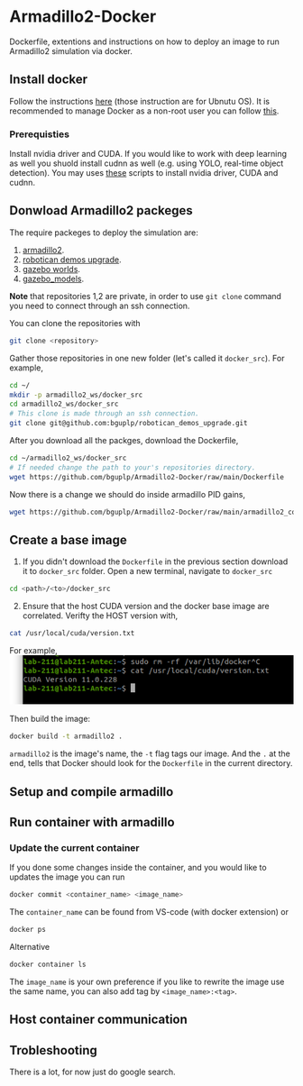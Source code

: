 # Armadillo2-Docker
Dockerfile, extentions and instructions on how to deploy an image to run Armadillo2 simulation via docker.

## Install docker
Follow the instructions [here](https://docs.docker.com/engine/install/ubuntu/) (those instruction are for Ubnutu OS).
It is recommended to manage Docker as a non-root user you can follow [this](https://docs.docker.com/engine/install/linux-postinstall/).
 
### Prerequisties
Install nvidia driver and CUDA. If you would like to work with deep learning as well you shuold install cudnn as well (e.g. using YOLO, real-time object detection).
You may uses [these](https://github.com/TalFeiner/bash_tools) scripts to install nvidia driver, CUDA and cudnn.

## Donwload Armadillo2 packeges
The require packeges to deploy the simulation are: 
1. [armadillo2](https://github.com/bguplp/armadillo).
2. [robotican demos upgrade](https://github.com/bguplp/robotican_demos_upgrade).
3. [gazebo worlds](https://github.com/bguplp/gazebo_worlds).
4. [gazebo_models](https://github.com/robotican/gazebo_models.git).

**Note** that repositories 1,2 are private, in order to use `git clone` command you need to connect through an ssh connection. 

You can clone the repositories with
```bash
git clone <repository>
```
Gather those repositories in one new folder (let's called it `docker_src`). For example,
```bash
cd ~/
mkdir -p armadillo2_ws/docker_src
cd armadillo2_ws/docker_src
# This clone is made through an ssh connection.
git clone git@github.com:bguplp/robotican_demos_upgrade.git
```

After you download all the packges, download the Dockerfile,
```bash
cd ~/armadillo2_ws/docker_src 
# If needed change the path to your's repositories directory.
wget https://github.com/bguplp/Armadillo2-Docker/raw/main/Dockerfile
```
Now there is a change we should do inside armadillo PID gains,
```bash
wget https://github.com/bguplp/Armadillo2-Docker/raw/main/armadillo2_control_gazebo.yaml && mv armadillo2_control_gazebo.yaml armadillo/armadillo2_control/config/
```

## Create a base image

1. If you didn't download the `Dockerfile` in the previous section download it to `docker_src` folder. Open a new terminal, navigate to `docker_src`
```bash
cd <path>/<to>/docker_src
```
2. Ensure that the host CUDA version and the docker base image are correlated. Verifty the HOST version with, 
```bash
cat /usr/local/cuda/version.txt
```
For example,
![alt text](https://github.com/bguplp/Armadillo2-Docker/blob/main/images/cuda_version.png)


Then build the image:
```bash
docker build -t armadillo2 . 
```
`armadillo2` is the image's name, the `-t` flag tags our image. And the `.` at the end, tells that Docker should look for the `Dockerfile` in the current directory.

## Setup and compile armadillo

## Run container with armadillo

### Update the current container
If you done some changes inside the container, and you would like to updates the image you can run
```bash
docker commit <container_name> <image_name>
```
The `container_name` can be found from VS-code (with docker extension) or
```bash
docker ps
```
Alternative 
```bash
docker container ls
```
The `image_name` is your own preference if you like to rewrite the image use the same name, you can also add tag by `<image_name>:<tag>`.
## Host container communication

## Trobleshooting
There is a lot, for now just do google search.
